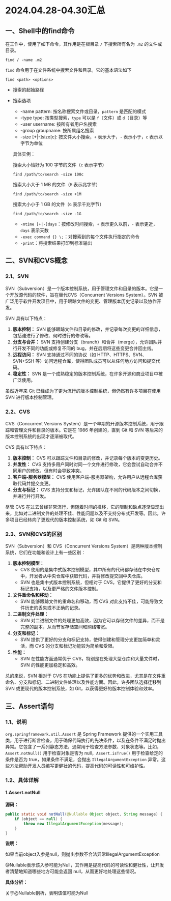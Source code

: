 # 2024.04.28-04.30汇总

## 一、Shell中的find命令

在工作中，使用了如下命令，其作用是在根目录 `/` 下搜索所有名为 `.m2` 的文件或目录。

```
find / -name .m2
```

`find` 命令用于在文件系统中搜索文件和目录。它的基本语法如下

```
find <path> <options>
```

- <path> 搜索的起始路径

- <options> 搜索选项

  - -name pattern: 按名称搜索文件或目录，`pattern` 是匹配的模式
  - -type type: 按类型搜索，`type` 可以是 `f`（文件）或 `d`（目录）等
  - -user username: 按所有者用户名搜索
  - -group groupname: 按所属组名搜索
  - -size [+|-]size[c]: 按文件大小搜索，`+` 表示大于，`-` 表示小于，`c` 表示以字节为单位

  具体实例：

  搜索大小恰好为 100 字节的文件（`c` 表示字节）

  ```
  find /path/to/search -size 100c
  ```

  搜索大小大于 1 MB 的文件（`M` 表示兆字节）

  ```
  find /path/to/search -size +1M
  ```

  搜索大小小于 1 GB 的文件（`G` 表示千兆字节）

  ```
  find /path/to/search -size -1G
  ```

  - `-mtime [+|-]days`：按修改时间搜索，`+` 表示更久以前，`-` 表示更近，`days` 表示天数
  - `-exec command {} \;`：对搜索到的每个文件执行指定的命令
  - `-print`：将搜索结果打印到标准输出



## 二、SVN和CVS概念

### 2.1、SVN

SVN（Subversion）是一个版本控制系统，用于管理文件和目录的版本。它是一个开放源代码的软件，旨在替代CVS（Concurrent Versions System）。SVN 被广泛用于软件开发项目中，用于跟踪文件的变更、管理版本历史记录以及协作开发。

SVN 具有以下特点：

1. **版本控制：** SVN 能够跟踪文件和目录的修改，并记录每次变更的详细信息，包括谁进行了修改、何时进行的修改等。
2. **分支与合并：** SVN 支持创建分支（branch）和合并（merge），允许团队并行开发不同的功能或修复不同的 bug，并在后期将这些变更合并回主线。
3. **远程访问：** SVN 支持通过不同的协议（如 HTTP、HTTPS、SVN、SVN+SSH 等）访问远程仓库，使得团队成员可以从任何地方访问和提交代码。
4. **稳定性：** SVN 是一个成熟稳定的版本控制系统，在许多开源和商业项目中被广泛使用。

虽然近年来 Git 已经成为了更为流行的版本控制系统，但仍然有许多项目在使用 SVN 进行版本控制管理。

### 2.2、CVS

CVS（Concurrent Versions System）是一个早期的开源版本控制系统，用于跟踪和管理文件和目录的版本。它是在 1986 年创建的，直到 Git 和 SVN 等后来的版本控制系统的出现才逐渐被取代。

CVS 具有以下特点：

1. **版本控制：** CVS 可以跟踪文件和目录的修改，并记录每个版本的变更历史。
2. **并发性：** CVS 支持多用户同时对同一个文件进行修改，它会尝试自动合并不同用户的修改，但有时会导致冲突。
3. **客户端-服务器模型：** CVS 使用客户端-服务器架构，允许用户从远程仓库获取代码并提交变更。
4. **分支与标记：** CVS 支持分支和标记，允许团队在不同的代码版本之间切换，并进行并行开发。

尽管 CVS 在过去曾经非常流行，但随着时间的推移，它的限制和缺点逐渐显现出来，比如对二进制文件的处理不佳、性能问题以及不支持分布式开发等。因此，许多项目已经转向了更现代的版本控制系统，如 Git 和 SVN。

### 2.3、SVN和CVS的区别

SVN（Subversion）和 CVS（Concurrent Versions System）是两种版本控制系统，它们在功能和设计上有一些区别：

1. **版本控制模型：**
   - CVS 使用的是集中式版本控制模型，其中所有的代码都存储在中央仓库中，开发者从中央仓库中获取代码，并将修改提交回中央仓库。
   - SVN 也是集中式版本控制系统，但相对于 CVS，它提供了更好的分支和标记支持，以及更严格的文件版本控制。
2. **文件重命名和移动：**
   - SVN 能够跟踪文件的重命名和移动，而 CVS 对此支持不佳，可能导致文件历史的丢失或不正确的记录。
3. **二进制文件处理：**
   - SVN 对二进制文件的处理更加高效，因为它可以存储文件的差异，而不是完整的副本，从而节省存储空间和网络带宽。
4. **分支和标记：**
   - SVN 提供了更好的分支和标记支持，使得创建和管理分支更加简单和灵活，而 CVS 的分支和标记功能较为简单和受限。
5. **性能：**
   - SVN 在性能方面通常优于 CVS，特别是在处理大型仓库和大量文件时，SVN 的性能更加稳定和高效。

总的来说，SVN 相对于 CVS 在功能上提供了更多的优势和改进，尤其是在文件重命名、分支和标记、二进制文件处理以及性能方面。因此，许多团队选择迁移到 SVN 或更现代的版本控制系统，如 Git，以获得更好的版本控制体验和效率。



## 三、Assert语句

### 1.1、说明

`org.springframework.util.Assert` 是 Spring Framework 提供的一个实用工具类，用于进行断言检查，用于确保代码执行的先决条件，以及在条件不满足时抛出异常。它包含了一系列静态方法，通常用于检查方法参数、对象状态等。比如，`Assert.notNull()` 用于检查对象是否为 null，`Assert.isTrue()` 用于检查给定的条件是否为 true，如果条件不满足，会抛出 `IllegalArgumentException` 异常。这些方法帮助开发人员编写更健壮的代码，提高代码的可读性和可维护性。

### 1.2、具体详解

#### 1.Assert.notNull

**源码：**

```java
public static void notNull(@Nullable Object object, String message) {
    if (object == null) {
        throw new IllegalArgumentException(message);
    }
}
```

**说明：**

如果当前object入参是null，则抛出参数不合法异常IllegalArgumentException

@Nullable表示该入参可能为Null，其作用是提高代码的可读性和健壮性，让开发者清楚地知道哪些地方可能会返回 null，从而更好地处理这些情况。

**具体分析：**

关于@Nullable剖析，表明该值可能为Null
